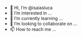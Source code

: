 - 👋 Hi, I’m @isaiasluca
- 👀 I’m interested in ...
- 🌱 I’m currently learning ...
- 💞️ I’m looking to collaborate on ...
- 📫 How to reach me ...

<!---
isaiasluca/isaiasluca is a ✨ special ✨ repository because its `README.md` (this file) appears on your GitHub profile.
You can click the Preview link to take a look at your changes.
--->

